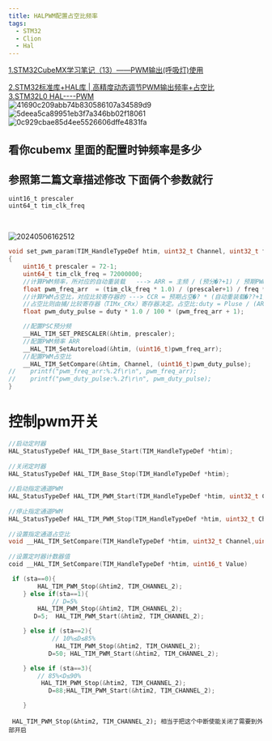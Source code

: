 ```yaml
---
title: HALPWM配置占空比频率
tags:
  - STM32
  - Clion
  - Hal
---
```


[1.STM32CubeMX学习笔记（13）——PWM输出(呼吸灯)使用](https://leung-manwah.blog.csdn.net/article/details/113599959)<br/>


[2.STM32标准库+HAL库 | 高精度动态调节PWM输出频率+占空比](https://blog.csdn.net/weixin_49337111/article/details/135671353)<br/>
[3.STM32L0 HAL----PWM](https://blog.csdn.net/qq_20744959/article/details/126078426)<br/>
![41690c209abb74b830586107a34589d9](https://cdn.jsdelivr.net/gh/YangSongL1n/img_bed/41690c209abb74b830586107a34589d9.png#pic_center)
![5deea5ca89951eb3f7a346bb02f18061](https://cdn.jsdelivr.net/gh/YangSongL1n/img_bed/5deea5ca89951eb3f7a346bb02f18061.png#pic_center)
![0c929cbae85d4ee5526606dffe4831fa](https://cdn.jsdelivr.net/gh/YangSongL1n/img_bed/0c929cbae85d4ee5526606dffe4831fa.png#pic_center)
## 看你cubemx 里面的配置时钟频率是多少
## 参照第二篇文章描述修改 下面俩个参数就行
    uint16_t prescaler
    uint64_t tim_clk_freq 
<br />

![20240506162512](https://cdn.jsdelivr.net/gh/YangSongL1n/img_bed/20240506162512.png#pic_center)
```C
void set_pwm_param(TIM_HandleTypeDef htim, uint32_t Channel, uint32_t freq, uint16_t duty)
{
    uint16_t prescaler = 72-1;
    uint64_t tim_clk_freq = 72000000;
    //计算PWM频率，所对应的自动重装载   ---> ARR = 主频 / (预分�?+1) / 预期PWM频率(Hz) - 1
    float pwm_freq_arr  = (tim_clk_freq * 1.0) / (prescaler+1) / freq * 1.0 - 1;
    //计算PWM占空比，对应比较寄存器的 ---> CCR = 预期占空�? * (自动重装载�??+1)
    //占空比则由捕/比较寄存器（TIMx_CRx）寄存器决定。占空比:duty = Pluse / (ARR+1)
    float pwm_duty_pulse = duty * 1.0 / 100 * (pwm_freq_arr + 1);

    //配置PSC预分频
    __HAL_TIM_SET_PRESCALER(&htim, prescaler);
    //配置PWM频率 ARR
    __HAL_TIM_SetAutoreload(&htim, (uint16_t)pwm_freq_arr);
    //配置PWM占空比
    __HAL_TIM_SetCompare(&htim, Channel, (uint16_t)pwm_duty_pulse);
//    printf("pwm_freq_arr:%.2f\r\n", pwm_freq_arr);
//    printf("pwm_duty_pulse:%.2f\r\n", pwm_duty_pulse);
}
```
# 控制pwm开关 
```C
//启动定时器
HAL_StatusTypeDef HAL_TIM_Base_Start(TIM_HandleTypeDef *htim);
 
//关闭定时器
HAL_StatusTypeDef HAL_TIM_Base_Stop(TIM_HandleTypeDef *htim);
 
//启动指定通道PWM
HAL_StatusTypeDef HAL_TIM_PWM_Start(TIM_HandleTypeDef *htim, uint32_t Channel);
 
//停止指定通道PWM
HAL_StatusTypeDef HAL_TIM_PWM_Stop(TIM_HandleTypeDef *htim, uint32_t Channel);
 
//设置指定通道占空比
void __HAL_TIM_SetCompare(TIM_HandleTypeDef *htim, uint32_t Channel,uint16_t Value);
 
//设置定时器计数器值
coid __HAL_TIM_SetCompare(TIM_HandleTypeDef *htim, uint16_t Value)
```
```C
 if (sta==0){
        HAL_TIM_PWM_Stop(&htim2, TIM_CHANNEL_2);
    } else if(sta==1){
            // D=5%
        HAL_TIM_PWM_Stop(&htim2, TIM_CHANNEL_2);
       D=5;  HAL_TIM_PWM_Start(&htim2, TIM_CHANNEL_2);

    } else if (sta==2){
            // 10%≤D≤85%
             HAL_TIM_PWM_Stop(&htim2, TIM_CHANNEL_2);
           D=50; HAL_TIM_PWM_Start(&htim2, TIM_CHANNEL_2);

    } else if (sta==3){
        // 85%<D≤90%
         HAL_TIM_PWM_Stop(&htim2, TIM_CHANNEL_2);
           D=88;HAL_TIM_PWM_Start(&htim2, TIM_CHANNEL_2);

    }

```
     HAL_TIM_PWM_Stop(&htim2, TIM_CHANNEL_2); 相当于把这个中断使能关闭了需要到外部开启
     